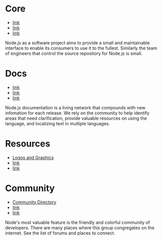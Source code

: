 # Core

* [link](http://test.com)
* [link](http://test.com)
* [link](http://test.com)

Node.js as a software project aims to provide a small and maintainable interface to enable its consumers to use it to the fullest. Similarly the team of engineers that control the source repository for Node.js is small.

# Docs

* [link](http://test.com)
* [link](http://test.com)
* [link](http://test.com)

Node.js documentation is a living network that compounds with new infomation for each release. We rely on the community to help identify areas that need clarification, provide valuable resources on using the language, and localizing text in multiple languages.

# Resources

* [Logos and Graphics](/contributing/resources/)
* [link](http://test.com)
* [link](http://test.com)

# Community

* [Community Directory](/contributing/community/)
* [link](http://test.com)
* [link](http://test.com)

Node's most valuable feature is the friendly and colorful community of developers. There are many places where this group congregates on the internet. See the list of forums and places to connect.